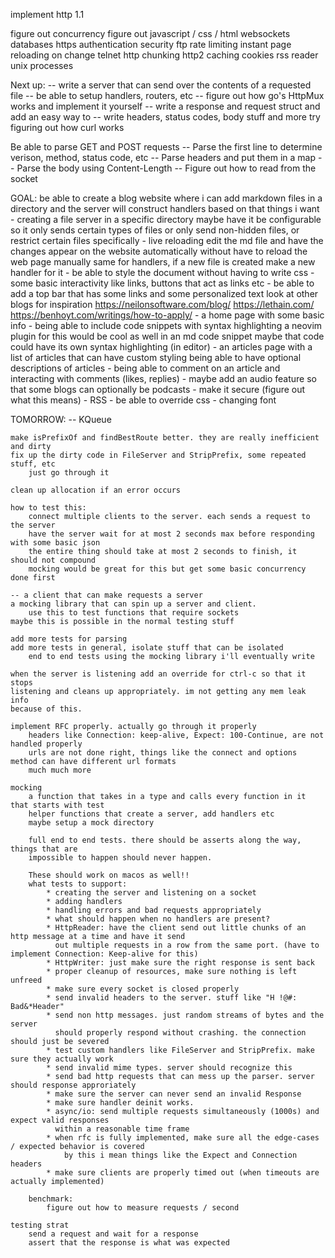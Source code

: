implement http 1.1

figure out concurrency
figure out javascript / css / html
websockets
databases
https
authentication
security
ftp
rate limiting
instant page reloading on change
telnet
http chunking
http2
caching
cookies
rss reader
unix processes

Next up:
    -- write a server that can send over the contents of a requested file
    -- be able to setup handlers, routers, etc
    -- figure out how go's HttpMux works and implement it yourself
    -- write a response and request struct and add an easy way to 
    -- write headers, status codes, body stuff and more
    try figuring out how curl works

Be able to parse GET and POST requests
    -- Parse the first line to determine verison, method, status code, etc
    -- Parse headers and put them in a map
    -- Parse the body using Content-Length
    -- Figure out how to read from the socket

GOAL:
    be able to create a blog website where i can add markdown
    files in a directory and the server will construct handlers based on that
    things i want
        - creating a file server in a specific directory
            maybe have it be configurable so it only sends certain types of files
            or only send non-hidden files, or restrict certain files specifically
        - live reloading
            edit the md file and have the changes appear on the website automatically
            without have to reload the web page manually
            same for handlers, if a new file is created make a new handler for it
        - be able to style the document without having to write css
        - some basic interactivity like links, buttons that act as links etc
        - be able to add a top bar that has some links and some personalized text
            look at other blogs for inspiration
            https://neilonsoftware.com/blog/
            https://lethain.com/
            https://benhoyt.com/writings/how-to-apply/
        - a home page with some basic info
        - being able to include code snippets with syntax highlighting
            a neovim plugin for this would be cool as well
            in an md code snippet maybe that code could have its own syntax highlighting (in editor)
        - an articles page with a list of articles that can have custom styling
            being able to have optional descriptions of articles
        - being able to comment on an article and interacting with comments (likes, replies)
        - maybe add an audio feature so that some blogs can optionally be podcasts
        - make it secure (figure out what this means)
        - RSS
        - be able to override css
        - changing font

TOMORROW:
    -- KQueue

    make isPrefixOf and findBestRoute better. they are really inefficient and dirty
    fix up the dirty code in FileServer and StripPrefix, some repeated stuff, etc
        just go through it
    
    clean up allocation if an error occurs

    how to test this:
        connect multiple clients to the server. each sends a request to the server
        have the server wait for at most 2 seconds max before responding with some basic json
        the entire thing should take at most 2 seconds to finish, it should not compound
        mocking would be great for this but get some basic concurrency done first

    -- a client that can make requests a server
    a mocking library that can spin up a server and client.
        use this to test functions that require sockets
    maybe this is possible in the normal testing stuff

    add more tests for parsing
    add more tests in general, isolate stuff that can be isolated
        end to end tests using the mocking library i'll eventually write

    when the server is listening add an override for ctrl-c so that it stops
    listening and cleans up appropriately. im not getting any mem leak info 
    because of this.
    
    implement RFC properly. actually go through it properly
        headers like Connection: keep-alive, Expect: 100-Continue, are not handled properly
        urls are not done right, things like the connect and options method can have different url formats
        much much more

    mocking
        a function that takes in a type and calls every function in it that starts with test
        helper functions that create a server, add handlers etc
        maybe setup a mock directory
    
        full end to end tests. there should be asserts along the way, things that are
        impossible to happen should never happen. 

        These should work on macos as well!!
        what tests to support:
            * creating the server and listening on a socket
            * adding handlers
            * handling errors and bad requests appropriately
            * what should happen when no handlers are present?
            * HttpReader: have the client send out little chunks of an http message at a time and have it send 
              out multiple requests in a row from the same port. (have to implement Connection: Keep-alive for this)
            * HttpWriter: just make sure the right response is sent back
            * proper cleanup of resources, make sure nothing is left unfreed
            * make sure every socket is closed properly
            * send invalid headers to the server. stuff like "H !@#: Bad&*Header"
            * send non http messages. just random streams of bytes and the server
              should properly respond without crashing. the connection should just be severed
            * test custom handlers like FileServer and StripPrefix. make sure they actually work
            * send invalid mime types. server should recognize this
            * send bad http requests that can mess up the parser. server should response approriately
            * make sure the server can never send an invalid Response
            * make sure handler deinit works.
            * async/io: send multiple requests simultaneously (1000s) and expect valid responses
              within a reasonable time frame
            * when rfc is fully implemented, make sure all the edge-cases / expected behavior is covered
                by this i mean things like the Expect and Connection headers
            * make sure clients are properly timed out (when timeouts are actually implemented)

        benchmark:
            figure out how to measure requests / second

    testing strat
        send a request and wait for a response
        assert that the response is what was expected
